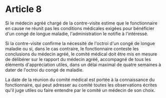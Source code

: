# Article 8

Si le médecin agréé chargé de la contre-visite estime que le fonctionnaire en cause ne réunit pas les conditions médicales exigées pour bénéficier d'un congé de longue maladie, l'administration le notifie à l'intéressé.

Si la contre-visite confirme la nécessité de l'octroi d'un congé de longue maladie ou si, dans le cas contraire, le fonctionnaire conteste les conclusions du médecin agréé, le comité médical doit être mis en mesure de délibérer sur le rapport du médecin agréé, accompagné de tous les éléments d'appréciation utiles, dans un délai maximal de quatre semaines à dater de l'octroi du congé de maladie.

La date de la réunion du comité médical est portée à la connaissance du fonctionnaire, qui peut adresser au comité toutes les observations écrites qu'il juge utiles ou faire entendre par le comité un médecin de son choix.
